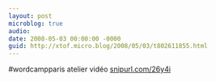 ```yaml
---
layout: post
microblog: true
audio: 
date: 2008-05-03 00:00:00 -0000
guid: http://xtof.micro.blog/2008/05/03/t802611855.html
---
```

#wordcampparis atelier vidéo
 [snipurl.com/26y4i](http://snipurl.com/26y4i)
